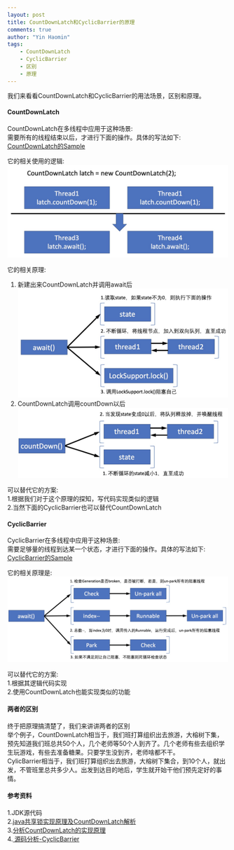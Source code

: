 ```yaml
---
layout: post
title: CountDownLatch和CyclicBarrier的原理
comments: true
author: "Yin Haomin"
tags:
    - CountDownLatch
    - CyclicBarrier
    - 区别
    - 原理
---
```


我们来看看CountDownLatch和CyclicBarrier的用法场景，区别和原理。<br>

#### CountDownLatch
CountDownLatch在多线程中应用于这种场景:<br>
需要所有的线程结束以后，才进行下面的操作。具体的写法如下:<br>
[CountDownLatch的Sample](https://github.com/yinhaomin/common-test/tree/master/common-test-service/src/main/java/com/baidu/common/test/service/cocurrency)

它的相关使用的逻辑:<br>
![gras](/images/aqs/CountDownLatch_usage2.jpeg)<br>

它的相关原理:<br>
1. 新建出来CountDownLatch并调用await后<br>
![gras](/images/aqs/CountDownLatch_await6.jpeg)<br>
2. CountDownLatch调用countDown以后<br>
![gras](/images/aqs/CountDownLatch_countDown2.jpeg)<br>

可以替代它的方案:<br>
1.根据我们对于这个原理的探知，写代码实现类似的逻辑<br>
2.当然下面的CyclicBarrier也可以替代CountDownLatch<br>

#### CyclicBarrier
CyclicBarrier在多线程中应用于这种场景:<br>
需要足够量的线程到达某一个状态，才进行下面的操作。具体的写法如下:<br>
[CyclicBarrier的Sample](https://github.com/yinhaomin/common-test/tree/master/common-test-service/src/main/java/com/baidu/common/test/service/cocurrency)

它的相关原理是:<br>
![gras](/images/aqs/CylicBarrier_theory2.jpeg)<br>

可以替代它的方案:<br>
1.根据其逻辑代码实现<br>
2.使用CountDownLatch也能实现类似的功能<br>

#### 两者的区别<br>
终于把原理搞清楚了，我们来讲讲两者的区别<br>
举个例子，CountDownLatch相当于，我们班打算组织出去旅游，大榕树下集，预先知道我们班总共50个人，几个老师等50个人到齐了。几个老师有些去组织学生玩游戏，有些去准备糖果。只要学生没到齐，老师啥都不干。<br>
CylicBarrier相当于，我们班打算组织出去旅游，大榕树下集合，到10个人，就出发，不管班里总共多少人。出发到达目的地后，学生就开始干他们预先定好的事情。

#### 参考资料
1.JDK源代码<br>
2.[java共享锁实现原理及CountDownLatch解析](http://blog.csdn.net/yanyan19880509/article/details/52349056)<br>
3.[分析CountDownLatch的实现原理](http://www.jianshu.com/p/fe027772e156)<br>
4.[ 源码分析-CyclicBarrier](http://blog.csdn.net/u011518120/article/details/55252951)
